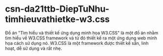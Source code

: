 # csn-da21ttb-DiepTuNhu-timhieuvathietke-w3.css
Đồ án "Tìm hiểu và thiết kế ứng dụng minh họa W3.CSS" là một đồ án nhằm tìm hiểu về W3.CSS framework và từ đó thiết kế ra một ứng dụng web minh họa  cách  sử dụng nó. W3.CSS là một framework được thiết kế sẵn, linh hoạt, dễ sử dụng và rất nhẹ.
